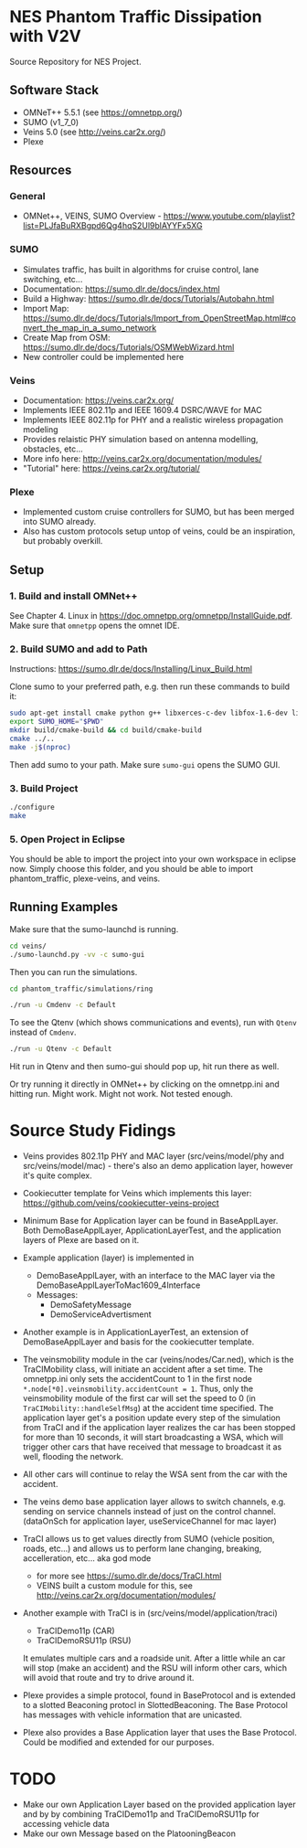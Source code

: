 # NES Phantom Traffic Dissipation with V2V

Source Repository for NES Project.

## Software Stack
- OMNeT++ 5.5.1 (see <https://omnetpp.org/>)
- SUMO (v1_7_0)
- Veins 5.0 (see <http://veins.car2x.org/>)
- Plexe

## Resources
### General
- OMNet++, VEINS, SUMO Overview - https://www.youtube.com/playlist?list=PLJfaBuRXBgpd6Qg4hqS2Ul9blAYYFx5XG

### SUMO
- Simulates traffic, has built in algorithms for cruise control, lane switching, etc...
- Documentation: https://sumo.dlr.de/docs/index.html 
- Build a Highway: https://sumo.dlr.de/docs/Tutorials/Autobahn.html 
- Import Map: https://sumo.dlr.de/docs/Tutorials/Import_from_OpenStreetMap.html#convert_the_map_in_a_sumo_network 
- Create Map from OSM: https://sumo.dlr.de/docs/Tutorials/OSMWebWizard.html 
- New controller could be implemented here

### Veins
- Documentation: https://veins.car2x.org/
- Implements IEEE 802.11p and IEEE 1609.4 DSRC/WAVE for MAC
- Implements IEEE 802.11p for PHY and a realistic wireless propagation modeling
- Provides relaistic PHY simulation based on antenna modelling, obstacles, etc...
- More info here: http://veins.car2x.org/documentation/modules/
- "Tutorial" here: https://veins.car2x.org/tutorial/ 

### Plexe
- Implemented custom cruise controllers for SUMO, but has been merged into SUMO already.
- Also has custom protocols setup untop of veins, could be an inspiration, but probably overkill.

## Setup

### 1. Build and install OMNet++
See Chapter 4. Linux in https://doc.omnetpp.org/omnetpp/InstallGuide.pdf.
Make sure that `omnetpp` opens the omnet IDE.

### 2. Build SUMO and add to Path
Instructions: https://sumo.dlr.de/docs/Installing/Linux_Build.html 

Clone sumo to your preferred path, e.g. then run these commands to build it:
```bash
sudo apt-get install cmake python g++ libxerces-c-dev libfox-1.6-dev libgdal-dev libproj-dev ibgl2ps-dev swig
export SUMO_HOME="$PWD"
mkdir build/cmake-build && cd build/cmake-build
cmake ../..
make -j$(nproc)
```
Then add sumo to your path. Make sure `sumo-gui` opens the SUMO GUI.

### 3. Build Project
```bash
./configure
make
```

### 5. Open Project in Eclipse
You should be able to import the project into your own workspace in eclipse now.
Simply choose this folder, and you should be able to import phantom_traffic, plexe-veins, and veins.

## Running Examples

Make sure that the sumo-launchd is running.
```bash
cd veins/
./sumo-launchd.py -vv -c sumo-gui
```
Then you can run the simulations.

```bash
cd phantom_traffic/simulations/ring

./run -u Cmdenv -c Default
```

To see the Qtenv (which shows communications and events), run with `Qtenv` instead of `Cmdenv`.

```bash
./run -u Qtenv -c Default
```

Hit run in Qtenv and then sumo-gui should pop up, hit run there as well.

Or try running it directly in OMNet++ by clicking on the omnetpp.ini and hitting run. Might work. Might not work. Not tested enough.


# Source Study Fidings
- Veins provides 802.11p PHY and MAC layer (src/veins/model/phy and src/veins/model/mac) - there's also an demo application layer, however it's quite complex.

- Cookiecutter template for Veins which implements this layer: https://github.com/veins/cookiecutter-veins-project

- Minimum Base for Application layer can be found in BaseApplLayer. Both DemoBaseApplLayer, ApplicationLayerTest, and the application layers of Plexe are based on it.

- Example application (layer) is implemented in
    - DemoBaseApplLayer, with an interface to the MAC layer via the DemoBaseApplLayerToMac1609_4Interface
    - Messages: 
        - DemoSafetyMessage
        - DemoServiceAdvertisment

- Another example is in ApplicationLayerTest, an extension of DemoBaseApplLayer and basis for the cookiecutter template.

- The veinsmobility module in the car (veins/nodes/Car.ned), which is the TraCIMobility class, will initiate an accident after a set time.
The omnetpp.ini only sets the accidentCount to 1 in the first node `*.node[*0].veinsmobility.accidentCount = 1`.
Thus, only the veinsmobility module of the first car will set the speed to 0 (in `TraCIMobility::handleSelfMsg`) at the accident time specified.
The application layer get's a position update every step of the simulation from TraCI and if the application layer realizes the car has been stopped for more than 10 seconds, it will start broadcasting a WSA, which will trigger other cars that have received that message to broadcast it as well, flooding the network. 

- All other cars will continue to relay the WSA sent from the car with the accident.

- The veins demo base application layer allows to switch channels, e.g. sending on service channels instead of just on the control channel. (dataOnSch for application layer, useServiceChannel for mac layer)

- TraCI allows us to get values directly from SUMO (vehicle position, roads, etc...) and allows us to perform lane changing, breaking, accelleration, etc... aka god mode
    - for more see https://sumo.dlr.de/docs/TraCI.html
    - VEINS built a custom module for this, see http://veins.car2x.org/documentation/modules/

- Another example with TraCI is in (src/veins/model/application/traci)
    - TraCIDemo11p (CAR)
    - TraCIDemoRSU11p (RSU)

    It emulates multiple cars and a roadside unit. After a little while an car will stop (make an accident) and the RSU will inform other cars, which will avoid that route and try to drive around it.

    
- Plexe provides a simple protocol, found in BaseProtocol and is extended to a slotted Beaconing protocl in SlottedBeaconing. The Base Protocol has messages with vehicle information that are unicasted.

- Plexe also provides a Base Application layer that uses the Base Protocol. Could be modified and extended for our purposes.

# TODO
- Make our own Application Layer based on the provided application layer and by by combining TraCIDemo11p and TraCIDemoRSU11p for accessing vehicle data
- Make our own Message based on the PlatooningBeacon
